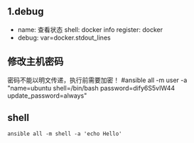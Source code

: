## 1.debug

- name: 查看状态
  shell: docker info
  register: docker 
- debug: var=docker.stdout_lines



## 修改主机密码
密码不能以明文传递，执行前需要加密！
#ansible all -m user -a "name=ubuntu shell=/bin/bash password=dify6S5vIW44 update_password=always"


## shell
```shell
ansible all -m shell -a 'echo Hello'
```